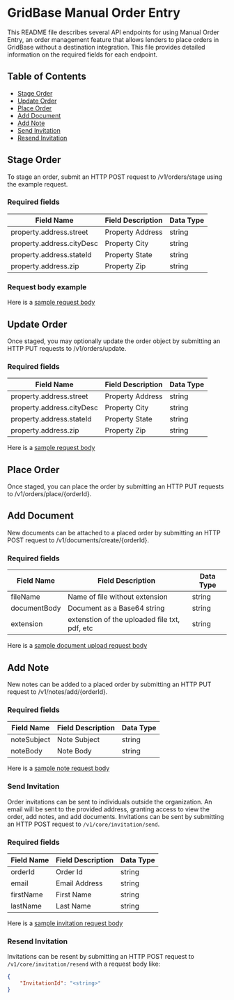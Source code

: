 # GridBase Manual Order Entry

This README file describes several API endpoints for using Manual Order Entry, an order management feature that allows lenders to place orders in GridBase without a destination integration. This file provides detailed information on the required fields for each endpoint.


## Table of Contents

- [Stage Order](#stage-order)
- [Update Order](#update-order)
- [Place Order](#place-order)
- [Add Document](#add-document)
- [Add Note](#add-note)
- [Send Invitation](#send-invitation)
- [Resend Invitation](#resend-invitation)


## Stage Order
To stage an order, submit an HTTP POST request to /v1/orders/stage using the example request.

### Required fields

| Field Name | Field Description | Data Type |
|---|---|---|
| property.address.street | Property Address | string |
| property.address.cityDesc | Property City | string |
| property.address.stateId | Property State | string |
| property.address.zip | Property Zip | string |

### Request body example

Here is a [sample request body](sample/order.json)


## Update Order
 Once staged, you may optionally update the order object by submitting an HTTP PUT requests to /v1/orders/update.
### Required fields


| Field Name | Field Description | Data Type |
|---|---|---|
| property.address.street | Property Address | string |
| property.address.cityDesc | Property City | string |
| property.address.stateId | Property State | string |
| property.address.zip | Property Zip | string |


Here is a [sample request body](sample/order.json)


## Place Order
 Once staged, you can place the order by submitting an HTTP PUT requests to /v1/orders/place/{orderId}.


## Add Document
New documents can be attached to a placed order by submitting an HTTP POST request to /v1/documents/create/{orderId}.
### Required fields

| Field Name | Field Description | Data Type |
|---|---|---|
| fileName | Name of file without extension | string |
| documentBody | Document as a Base64 string | string |
| extension | extenstion of the uploaded file txt, pdf, etc | string |

Here is a [sample document upload request body](sample/document.json)


## Add Note
New notes can be added to a placed order by submitting an HTTP PUT request to /v1/notes/add/{orderId}.
### Required fields

| Field Name | Field Description | Data Type |
|---|---|---|
| noteSubject | Note Subject | string |
| noteBody | Note Body | string |

Here is a [sample note request body](sample/note.json)


### Send Invitation

Order invitations can be sent to individuals outside the organization.  An email will be sent to the provided address, granting access to view the order, add notes, and add documents.  Invitations can be sent by submitting an HTTP POST request to `/v1/core/invitation/send`.
### Required fields

| Field Name | Field Description | Data Type |
|---|---|---|
| orderId | Order Id | string |
| email | Email Address | string |
| firstName | First Name | string |
| lastName | Last Name | string |

Here is a [sample invitation request body](sample/note.json)


### Resend Invitation

Invitations can be resent by submitting an HTTP POST request to `/v1/core/invitation/resend` with a request body like:
```json
{
    "InvitationId": "<string>"
}
```
